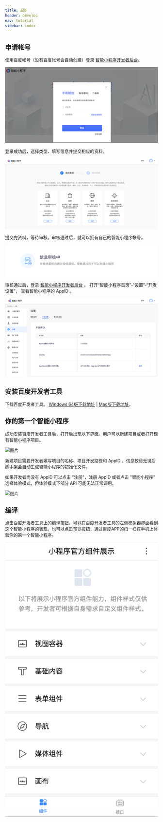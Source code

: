 ```yaml
---
title: 起步
header: develop
nav: tutorial
sidebar: index
---
```


申请帐号
-----

使用百度帐号（没有百度帐号会自动创建）登录 [智能小程序开发者后台](https://smartprogram.baidu.com/mappconsole/main/login)。

![图片](../../../img/tutorial/index/index-01.png)

登录成功后，选择类型、填写信息并提交相应的资料。

![图片](../../../img/introduction/register/register-02.png)

提交完资料，等待审核。审核通过后，就可以拥有自己的智能小程序帐号。

![图片](../../../img/result.png)

审核通过后，登录 [智能小程序开发者后台](https://smartprogram.baidu.com/mappconsole/main/login) 。 打开“智能小程序首页”-“设置”-“开发设置”， 查看智能小程序的 AppID 。

![图片](../../../img/introduction/register/register-10.png)


安装百度开发者工具
----

下载百度开发者工具。 [Windows 64版下载地址](http://smartprogram.baidu.com/mappconsole/api/devDownload?system=windows&type=online)  |   [Mac版下载地址](http://smartprogram.baidu.com/mappconsole/api/devDownload?system=mac&type=online)。


你的第一个智能小程序
-----

成功安装百度开发者工具后，打开后出现以下界面。用户可以新建项目或者打开现有智能小程序项目。


![图片](https://b.bdstatic.com/searchbox/icms/searchbox/img/smartapp/project_start.png)


新建项目需要开发者填写项目的名称、项目开发路径和 AppID 。信息校验无误后脚手架会自动生成智能小程序的初始化文件。

如果开发者尚没有 AppID 可以点击 "注册"，注册 AppID 或者点击 "智能小程序" 选择体验模式，但体验模式下部分 API 可能无法正常调用。


 ![图片](https://b.bdstatic.com/searchbox/icms/searchbox/img/smartapp/project_new2.png)


编译
-----


点击百度开发者工具上的编译按钮，可以在百度开发者工具的左侧模拟器界面看到这个智能小程序的表现，也可以点击预览按钮，通过百度APP的扫一扫在手机上体验你的第一个智能小程序。


![图片](../../../img/preview.png)
